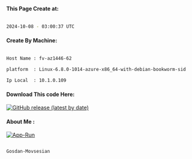 
   
#### This Page Create at:

```bash

2024-10-08 - 03:00:37 UTC

```

#### Create By Machine:

```bash

Host Name : fv-az1446-62

platform  : Linux-6.8.0-1014-azure-x86_64-with-debian-bookworm-sid

Ip Local  : 10.1.0.109

```
#### Download This code Here:

[![GitHub release (latest by date)](https://img.shields.io/github/v/release/Gosdan-Movsesian/Gosdan?style=for-the-badge&label=Download)](https://github.com/Gosdan-Movsesian/Gosdan/releases) 

</p> 

#### About Me :

[![App-Run](https://github.com/Gosdan-Movsesian/Gosdan/actions/workflows/App-Run.yml/badge.svg)](https://github.com/Gosdan-Movsesian/Gosdan/actions/workflows/App-Run.yml)

```bash

Gosdan-Movsesian

```

